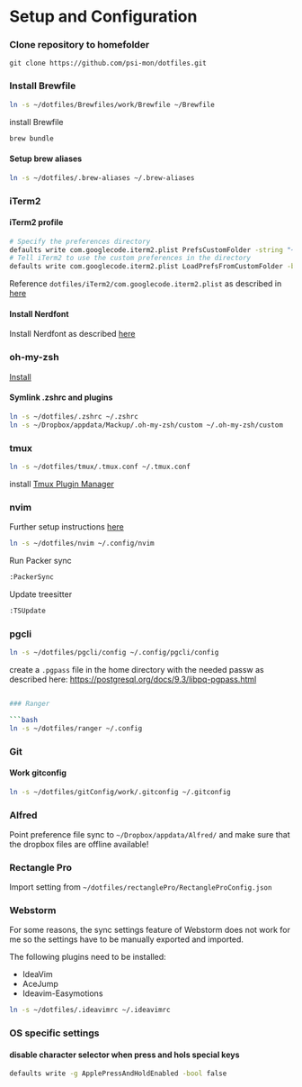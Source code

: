 # Setup and Configuration
### Clone repository to homefolder
```git
git clone https://github.com/psi-mon/dotfiles.git

```
### Install Brewfile

```bash
ln -s ~/dotfiles/Brewfiles/work/Brewfile ~/Brewfile
```

install Brewfile

```bash
brew bundle
```
#### Setup brew aliases

```bash
ln -s ~/dotfiles/.brew-aliases ~/.brew-aliases
```


### iTerm2

#### iTerm2 profile

```bash
# Specify the preferences directory
defaults write com.googlecode.iterm2.plist PrefsCustomFolder -string "~/dotfiles/iterm2"
# Tell iTerm2 to use the custom preferences in the directory
defaults write com.googlecode.iterm2.plist LoadPrefsFromCustomFolder -bool true
```

Reference `dotfiles/iTerm2/com.googlecode.iterm2.plist` as described in [here](http://stratus3d.com/blog/2015/02/28/sync-iterm2-profile-with-dotfiles-repository/)

#### Install Nerdfont
Install Nerdfont as described [here](https://webinstall.dev/nerdfont/)

### oh-my-zsh
[Install](https://ohmyz.sh/#install)

#### Symlink .zshrc and plugins

```bash
ln -s ~/dotfiles/.zshrc ~/.zshrc
ln -s ~/Dropbox/appdata/Mackup/.oh-my-zsh/custom ~/.oh-my-zsh/custom
```

### tmux

```bash
ln -s ~/dotfiles/tmux/.tmux.conf ~/.tmux.conf
```

install [Tmux Plugin Manager](https://github.com/tmux-plugins/tpm)

### nvim
Further setup instructions [here](https://github.com/LunarVim/Neovim-from-scratch)

```bash
ln -s ~/dotfiles/nvim ~/.config/nvim
```
Run Packer sync
```bash
:PackerSync
```
Update treesitter
```bash
:TSUpdate
```
### pgcli

```bash
ln -s ~/dotfiles/pgcli/config ~/.config/pgcli/config
```

create a `.pgpass` file in the home directory with the needed passw as described here:
https://postgresql.org/docs/9.3/libpq-pgpass.html

```bash

### Ranger

```bash
ln -s ~/dotfiles/ranger ~/.config
```

### Git 

#### Work gitconfig
```bash
ln -s ~/dotfiles/gitConfig/work/.gitconfig ~/.gitconfig
```

### Alfred

Point preference file sync to `~/Dropbox/appdata/Alfred/`
and make sure that the dropbox files are offline available!

### Rectangle Pro 
Import setting from `~/dotfiles/rectanglePro/RectangleProConfig.json`

### Webstorm

For some reasons, the sync settings feature of Webstorm does not work for me so the settings have to be manually 
exported and imported.

The following plugins need to be installed:

- IdeaVim 
- AceJump
- Ideavim-Easymotions

```bash
ln -s ~/dotfiles/.ideavimrc ~/.ideavimrc
```

### OS specific settings

#### disable character selector when press and hols special keys
```bash
defaults write -g ApplePressAndHoldEnabled -bool false
```






